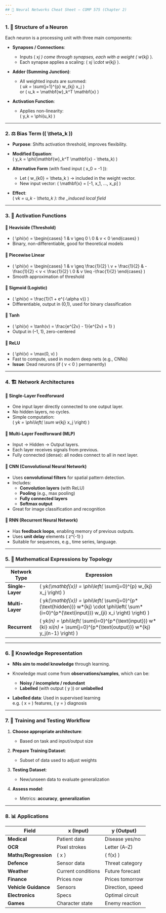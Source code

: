 ```yaml
---
## 🧠 Neural Networks Cheat Sheet – COMP 575 (Chapter 2)
---
```


### 1. 🧩 **Structure of a Neuron**

Each neuron is a processing unit with three main components:

- **Synapses / Connections**:

  - Inputs \( x*j \) come through synapses, each with a weight \( w*{kj} \).
  - Each synapse applies a scaling: \( x*j \cdot w*{kj} \).

- **Adder (Summing Junction)**:

  - All weighted inputs are summed:  
    \( u*k = \sum*{j=1}^{p} w\_{kj} x_j \)  
    or \( u_k = \mathbf{w}\_k^T \mathbf{x} \)

- **Activation Function**:
  - Applies non-linearity:  
    \( y_k = \phi(u_k) \)

---

### 2. ⚖️ **Bias Term (\( \theta_k \))**

- **Purpose**: Shifts activation threshold, improves flexibility.
- **Modified Equation**:  
  \( y_k = \phi(\mathbf{w}\_k^T \mathbf{x} - \theta_k) \)
- **Alternative Form** (with fixed input \( x_0 = -1 \)):

  - Let \( w\_{k0} = \theta_k \) → included in the weight vector.
  - New input vector: \( \mathbf{x} = [-1, x_1, ..., x_p] \)

- **Effect**:  
  \( v*k = u_k - \theta_k \): the \_induced local field*

---

### 3. 🔀 **Activation Functions**

#### 📌 Heaviside (Threshold)

- \( \phi(v) = \begin{cases} 1 & v \geq 0 \\ 0 & v < 0 \end{cases} \)
- Binary, non-differentiable, good for theoretical models

#### 📌 Piecewise Linear

- \( \phi(v) = \begin{cases} 1 & v \geq \frac{1}{2} \\ v + \frac{1}{2} & -\frac{1}{2} < v < \frac{1}{2} \\ 0 & v \leq -\frac{1}{2} \end{cases} \)
- Smooth approximation of threshold

#### 📌 Sigmoid (Logistic)

- \( \phi(v) = \frac{1}{1 + e^{-\alpha v}} \)
- Differentiable, output in (0,1), used for binary classification

#### 📌 Tanh

- \( \phi(v) = \tanh(v) = \frac{e^{2v} - 1}{e^{2v} + 1} \)
- Output in (–1, 1), zero-centered

#### 📌 ReLU

- \( \phi(v) = \max(0, v) \)
- Fast to compute, used in modern deep nets (e.g., CNNs)
- **Issue**: Dead neurons (if \( v < 0 \) permanently)

---

### 4. 🏗️ **Network Architectures**

#### 📘 Single-Layer Feedforward

- One input layer directly connected to one output layer.
- No hidden layers, no cycles.
- Simple computation:  
  \( y*k = \phi\left( \sum w*{kj} x_j \right) \)

#### 📘 Multi-Layer Feedforward (MLP)

- Input → Hidden → Output layers.
- Each layer receives signals from previous.
- Fully connected (dense): all nodes connect to all in next layer.

#### 📘 CNN (Convolutional Neural Network)

- Uses **convolutional filters** for spatial pattern detection.
- Includes:
  - **Convolution layers** (with ReLU)
  - **Pooling** (e.g., max pooling)
  - **Fully connected layers**
  - **Softmax output**
- Great for image classification and recognition

#### 📘 RNN (Recurrent Neural Network)

- Has **feedback loops**, enabling memory of previous outputs.
- Uses **unit delay** elements \( z^{-1} \)
- Suitable for sequences, e.g., time series, language.

---

### 5. 📐 **Mathematical Expressions by Topology**

| Network Type     | Expression                                                                                                                                          |
| ---------------- | --------------------------------------------------------------------------------------------------------------------------------------------------- |
| **Single-Layer** | \( y*k(\mathbf{x}) = \phi\left( \sum*{j=0}^{p} w\_{kj} x_j \right) \)                                                                               |
| **Multi-Layer**  | \( y*k(\mathbf{x}) = \phi\left( \sum*{j=0}^{p*{\text{hidden}}} w*{kj} \cdot \phi\left( \sum*{i=0}^{p*{\text{input}}} w\_{ji} x_i \right) \right) \) |
| **Recurrent**    | \( y*k(n) = \phi\left( \sum*{i=0}^{p*{\text{input}}} w*{ki} x*i(n) + \sum*{j=0}^{p*{\text{output}}} w*{kj} y_j(n-1) \right) \)                      |

---

### 6. 🧠 **Knowledge Representation**

- **NNs aim to model knowledge** through learning.
- Knowledge must come from **observations/samples**, which can be:

  - **Noisy / incomplete / redundant**
  - **Labelled** (with output \( y \)) or **unlabelled**

- **Labelled data**: Used in supervised learning  
  e.g. \( x = \) features, \( y = \) diagnosis

---

### 7. 🧪 **Training and Testing Workflow**

1. **Choose appropriate architecture**:

   - Based on task and input/output size

2. **Prepare Training Dataset**:

   - Subset of data used to adjust weights

3. **Testing Dataset**:

   - New/unseen data to evaluate generalization

4. **Assess model**:
   - Metrics: **accuracy**, **generalization**

---

### 8. 📊 **Applications**

| **Field**            | **x (Input)**      | **y (Output)**   |
| -------------------- | ------------------ | ---------------- |
| **Medical**          | Patient data       | Disease yes/no   |
| **OCR**              | Pixel strokes      | Letter (A–Z)     |
| **Maths/Regression** | \( x \)            | \( f(x) \)       |
| **Defence**          | Sensor data        | Threat category  |
| **Weather**          | Current conditions | Future forecast  |
| **Finance**          | Prices now         | Prices tomorrow  |
| **Vehicle Guidance** | Sensors            | Direction, speed |
| **Electronics**      | Specs              | Optimal circuit  |
| **Games**            | Character state    | Enemy reaction   |
